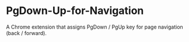 # PgDown-Up-for-Navigation
A Chrome extension that assigns PgDown / PgUp key for page navigation (back / forward).
